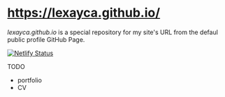 # https://lexayca.github.io/

*lexayca.github.io* is a special repository for my site's URL from the defaul public profile GitHub Page.

[![Netlify Status](https://api.netlify.com/api/v1/badges/cafa07ef-d407-4cf3-a235-06ed1bbb01ab/deploy-status)](https://app.netlify.com/sites/lexayca/deploys)

TODO
- portfolio
- CV
